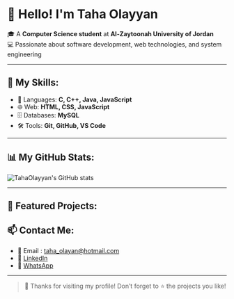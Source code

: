 # 👋 Hello! I'm Taha Olayyan

🎓 A **Computer Science student** at **Al-Zaytoonah University of Jordan**  
💻 Passionate about software development, web technologies, and system engineering

---

## 🚀 My Skills:
- 📱 Languages: **C, C++, Java, JavaScript**
- 🌐 Web: **HTML, CSS,  JavaScript**
- 🗄️ Databases: **MySQL**
- 🛠️ Tools: **Git, GitHub, VS Code**

---

## 📊 My GitHub Stats:

![TahaOlayyan's GitHub stats](https://github-readme-stats.vercel.app/api?username=TahaOlayyan&show_icons=true&theme=merko)

---

## 📌 Featured Projects:

## 📫 Contact Me:
- 📧 Email : taha_olayan@hotmail.com
- 💼 [LinkedIn](https://www.linkedin.com/in/TahaOlayyan)
- 📱 [WhatsApp](https://wa.me/962797950659)

---

> 💙 Thanks for visiting my profile! Don’t forget to ⭐️ the projects you like!
